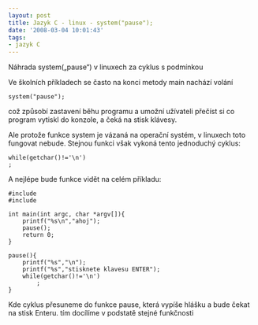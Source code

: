 ```yaml
---
layout: post
title: Jazyk C - linux - system("pause");
date: '2008-03-04 10:01:43'
tags:
- jazyk C
---
```


Náhrada system(„pause“) v linuxech za cyklus
s podmínkou


<p>Ve školních příkladech se často na konci metody main nachází
volání</p>

<pre><code>system("pause");</code></pre>

<p>což způsobí zastavení běhu programu a umožní užívateli přečíst si
co program vytiskl do konzole, a čeká na stisk klávesy.</p>

<p>Ale protože funkce system je vázaná na operační systém, v linuxech
toto fungovat nebude. Stejnou funkci však vykoná tento jednoduchý cyklus:</p>

<pre><code>while(getchar()!='\n')
;</code></pre>

<p>A nejlépe bude funkce vidět na celém příkladu:</p>

<pre><code>#include <stdio.h>
#include <stdlib.h>

int main(int argc, char *argv[]){
    printf("%s\n","ahoj");
    pause();
    return 0;
}

pause(){
    printf("%s","\n");
    printf("%s","stisknete klavesu ENTER");
    while(getchar()!='\n')
        ;
}</code></pre>

<p>Kde cyklus přesuneme do funkce pause, která vypíše hlášku a bude čekat
na stisk Enteru. tím docílíme v podstatě stejné funkčnosti</p>

